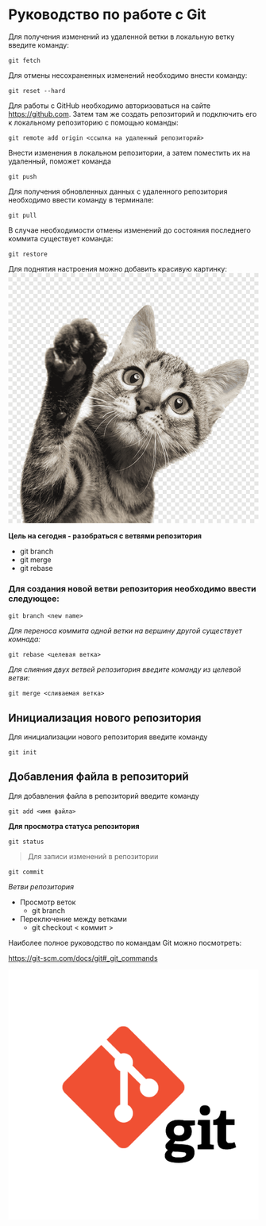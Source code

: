 # Руководство по работе с Git

Для получения изменений из удаленной ветки в локальную ветку введите команду:
```
git fetch
```

Для отмены несохраненных изменений необходимо внести команду:

```
git reset --hard
```

Для работы с GitHub необходимо авторизоваться на сайте <https://github.com>. Затем там же создать репозиторий и подключить его к локальному репозиторию с помощью команды:
```
git remote add origin <ссылка на удаленный репозиторий>
```

Внести изменения в локальном репозитории, а затем поместить их на удаленный, поможет команда
```
git push
```
Для получения обновленных данных с удаленного репозитория необходимо ввести команду в терминале:

```
git pull
```
В случае необходимости отмены изменений до состояния последнего коммита существует команда:
```
git restore
```


Для поднятия настроения можно добавить красивую картинку:
![hicat](hicat.png)

**Цель на сегодня - разобраться с ветвями репозитория**

- git branch
- git merge
- git rebase

### Для создания новой ветви репозитория необходимо ввести следующее:
```
git branch <new name>
```

*Для переноса коммита одной ветки на вершину другой существует комнада:*
```
git rebase <целевая ветка>
```


*Для слияния двух ветвей репозитория введите команду из целевой ветви:*
```
git merge <сливаемая ветка>
```


## Инициализация нового репозитория

Для инициализации нового репозитория введите команду
```
git init 
```

## Добавления файла в репозиторий

Для добавления файла в репозиторий введите команду
```
git add <имя файла>
```


**Для просмотра статуса репозитория**

```
git status
```

>Для записи изменений в репозитории

```
git commit
```
*Ветви репозитория*

- Просмотр веток
    - git branch
- Переключение между ветками
    - git checkout < коммит >

Наиболее полное руководство по командам Git можно посмотреть:

<https://git-scm.com/docs/git#_git_commands>

![git logo](/git_logo.png)


